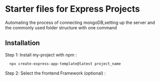 # Starter files for Express Projects

Automating the process of connecting mongoDB,setting up the server and the commonly used folder structure with one command

## Installation

Step 1: Install my-project with npm :

```bash
  npx create-express-app-template@latest project_name
```

Step 2: Select the frontend Framework (optional) :
